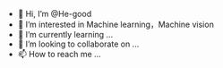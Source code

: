 - 👋 Hi, I’m @He-good
- 👀 I’m interested in Machine learning，Machine vision
- 🌱 I’m currently learning ...
- 💞️ I’m looking to collaborate on ...
- 📫 How to reach me ...

<!---
He-good/He-good is a ✨ special ✨ repository because its `README.md` (this file) appears on your GitHub profile.
You can click the Preview link to take a look at your changes.
--->
